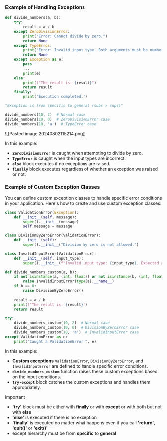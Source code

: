 ### Example of Handling Exceptions

```python
def divide_numbers(a, b):
    try:
        result = a / b
    except ZeroDivisionError:
        print("Error: Cannot divide by zero.")
        return None
    except TypeError:
        print("Error: Invalid input type. Both arguments must be numbers.")
        return None
    except Exception as e:
	    pass
	    ...
	    print(e)
    else:
        print(f"The result is: {result}")
        return result
    finally:
        print("Execution completed.")

"Exception is from specific to general (subs > sups)"

divide_numbers(10, 2)  # Normal case
divide_numbers(10, 0)  # ZeroDivisionError case
divide_numbers(10, 'a')  # TypeError case
```

![[Pasted image 20240802115214.png]]

In this example:
- **`ZeroDivisionError`** is caught when attempting to divide by zero.
- **`TypeError`** is caught when the input types are incorrect.
- **`else`** block executes if no exceptions are raised.
- **`finally`** block executes regardless of whether an exception was raised or not.

### Example of Custom Exception Classes

You can define custom exception classes to handle specific error conditions in your application. Here's how to create and use custom exception classes:

```python
class ValidationError(Exception):
    def __init__(self, message):
        super().__init__(message)
        self.message = message

class DivisionByZeroError(ValidationError):
    def __init__(self):
        super().__init__("Division by zero is not allowed.")

class InvalidInputError(ValidationError):
    def __init__(self, input_type):
        super().__init__(f"Invalid input type: {input_type}. Expected a number.")

def divide_numbers_custom(a, b):
    if not isinstance(a, (int, float)) or not isinstance(b, (int, float)):
        raise InvalidInputError(type(a).__name__)
    if b == 0:
        raise DivisionByZeroError()
    
    result = a / b
    print(f"The result is: {result}")
    return result

try:
    divide_numbers_custom(10, 2)  # Normal case
    divide_numbers_custom(10, 0)  # DivisionByZeroError case
    divide_numbers_custom(10, 'a')  # InvalidInputError case
except ValidationError as e:
    print("Caught a ValidationError:", e)
```

In this example:
- **Custom exceptions** `ValidationError`, `DivisionByZeroError`, and `InvalidInputError` are defined to handle specific error conditions.
- **`divide_numbers_custom`** function raises these custom exceptions based on the input conditions.
- **`try-except`** block catches the custom exceptions and handles them appropriately.

> [!important]
> - **'try'** block must be either with **finally** or with **except** or with both but not with **else**
> - **'else'** is executed if there is no exception
> - **'finally'** is executed no matter what happens even if you call **'return'**, **'quit()'** or **'exit()'** 
> - except hierarchy must be from **specific** to **general**
